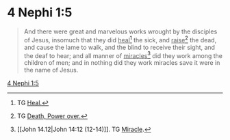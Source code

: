 # 4 Nephi 1:5

> And there were great and marvelous works wrought by the disciples of Jesus, insomuch that they did <u>heal</u>[^a] the sick, and <u>raise</u>[^b] the dead, and cause the lame to walk, and the blind to receive their sight, and the deaf to hear; and all manner of <u>miracles</u>[^c] did they work among the children of men; and in nothing did they work miracles save it were in the name of Jesus.

[4 Nephi 1:5](https://www.churchofjesuschrist.org/study/scriptures/bofm/4-ne/1?lang=eng&id=p5#p5)


[^a]: TG [Heal.](https://www.churchofjesuschrist.org/study/scriptures/tg/heal?lang=eng)
[^b]: TG [Death, Power over.](https://www.churchofjesuschrist.org/study/scriptures/tg/death-power-over?lang=eng)
[^c]: [[John 14.12|John 14:12 (12-14)]]. TG [Miracle](https://www.churchofjesuschrist.org/study/scriptures/tg/miracle?lang=eng).
